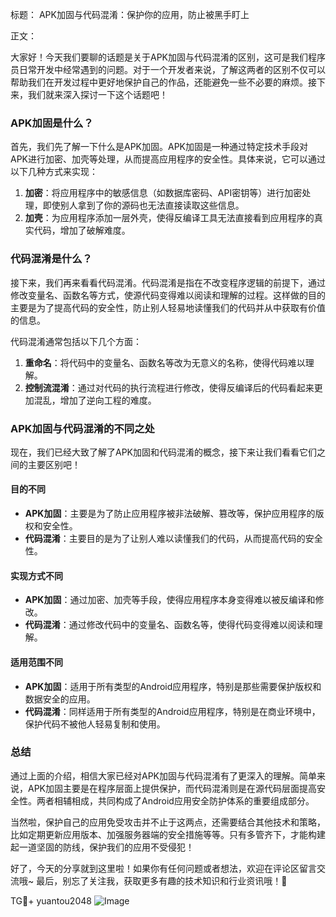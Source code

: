 标题： APK加固与代码混淆：保护你的应用，防止被黑手盯上

正文：

大家好！今天我们要聊的话题是关于APK加固与代码混淆的区别，这可是我们程序员日常开发中经常遇到的问题。对于一个开发者来说，了解这两者的区别不仅可以帮助我们在开发过程中更好地保护自己的作品，还能避免一些不必要的麻烦。接下来，我们就来深入探讨一下这个话题吧！

### APK加固是什么？

首先，我们先了解一下什么是APK加固。APK加固是一种通过特定技术手段对APK进行加密、加壳等处理，从而提高应用程序的安全性。具体来说，它可以通过以下几种方式来实现：

1. **加密**：将应用程序中的敏感信息（如数据库密码、API密钥等）进行加密处理，即使别人拿到了你的源码也无法直接读取这些信息。
2. **加壳**：为应用程序添加一层外壳，使得反编译工具无法直接看到应用程序的真实代码，增加了破解难度。

### 代码混淆是什么？

接下来，我们再来看看代码混淆。代码混淆是指在不改变程序逻辑的前提下，通过修改变量名、函数名等方式，使源代码变得难以阅读和理解的过程。这样做的目的主要是为了提高代码的安全性，防止别人轻易地读懂我们的代码并从中获取有价值的信息。

代码混淆通常包括以下几个方面：

1. **重命名**：将代码中的变量名、函数名等改为无意义的名称，使得代码难以理解。
2. **控制流混淆**：通过对代码的执行流程进行修改，使得反编译后的代码看起来更加混乱，增加了逆向工程的难度。

### APK加固与代码混淆的不同之处

现在，我们已经大致了解了APK加固和代码混淆的概念，接下来让我们看看它们之间的主要区别吧！

#### 目的不同

- **APK加固**：主要是为了防止应用程序被非法破解、篡改等，保护应用程序的版权和安全性。
- **代码混淆**：主要目的是为了让别人难以读懂我们的代码，从而提高代码的安全性。

#### 实现方式不同

- **APK加固**：通过加密、加壳等手段，使得应用程序本身变得难以被反编译和修改。
- **代码混淆**：通过修改代码中的变量名、函数名等，使得代码变得难以阅读和理解。

#### 适用范围不同

- **APK加固**：适用于所有类型的Android应用程序，特别是那些需要保护版权和数据安全的应用。
- **代码混淆**：同样适用于所有类型的Android应用程序，特别是在商业环境中，保护代码不被他人轻易复制和使用。

### 总结

通过上面的介绍，相信大家已经对APK加固与代码混淆有了更深入的理解。简单来说，APK加固主要是在程序层面上提供保护，而代码混淆则是在源代码层面提高安全性。两者相辅相成，共同构成了Android应用安全防护体系的重要组成部分。

当然啦，保护自己的应用免受攻击并不止于这两点，还需要结合其他技术和策略，比如定期更新应用版本、加强服务器端的安全措施等等。只有多管齐下，才能构建起一道坚固的防线，保护我们的应用不受侵犯！

好了，今天的分享就到这里啦！如果你有任何问题或者想法，欢迎在评论区留言交流哦~ 最后，别忘了关注我，获取更多有趣的技术知识和行业资讯哦！💪

TG💪+ yuantou2048  ![Image](https://github.com/user-attachments/assets/cf57a8bb-a08e-43c1-ad82-039f33c64200)